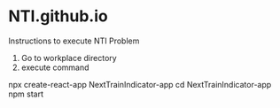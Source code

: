 # NTI.github.io
Instructions to execute NTI Problem


1. Go to workplace directory
2. execute command 

npx create-react-app NextTrainIndicator-app
cd NextTrainIndicator-app
npm start
